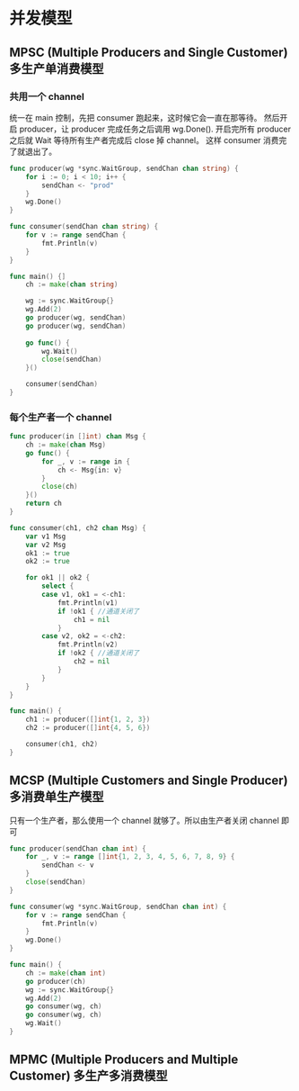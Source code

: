 # 并发模型

## MPSC (Multiple Producers and Single Customer) 多生产单消费模型

### 共用一个 channel
统一在 main 控制，先把 consumer 跑起来，这时候它会一直在那等待。
然后开启 producer，让 producer 完成任务之后调用 wg.Done().
开启完所有 producer 之后就 Wait 等待所有生产者完成后 close 掉 channel。
这样 consumer 消费完了就退出了。
```go
func producer(wg *sync.WaitGroup, sendChan chan string) {
    for i := 0; i < 10; i++ {
        sendChan <- "prod"
    }
    wg.Done()
}

func consumer(sendChan chan string) {
    for v := range sendChan {
        fmt.Println(v)
    }
}

func main() {]
    ch := make(chan string)

    wg := sync.WaitGroup{}
    wg.Add(2)
    go producer(wg, sendChan)
    go producer(wg, sendChan)
    
    go func() {
        wg.Wait()
        close(sendChan)
    }()

    consumer(sendChan)
}
```

### 每个生产者一个 channel
```go
func producer(in []int) chan Msg {
    ch := make(chan Msg)
    go func() {
        for _, v := range in {
            ch <- Msg{in: v}
        }
        close(ch)
    }()
    return ch
}

func consumer(ch1, ch2 chan Msg) {
    var v1 Msg
    var v2 Msg
    ok1 := true
    ok2 := true

    for ok1 || ok2 {
        select {
        case v1, ok1 = <-ch1:
            fmt.Println(v1)
            if !ok1 { //通道关闭了
                ch1 = nil
            }
        case v2, ok2 = <-ch2:
            fmt.Println(v2)
            if !ok2 { //通道关闭了
                ch2 = nil
            }
        }
    }
}

func main() {
    ch1 := producer([]int{1, 2, 3})
    ch2 := producer([]int{4, 5, 6})

    consumer(ch1, ch2)
}
```

## MCSP (Multiple Customers and Single Producer) 多消费单生产模型
只有一个生产者，那么使用一个 channel 就够了。所以由生产者关闭 channel 即可
```go
func producer(sendChan chan int) {
    for _, v := range []int{1, 2, 3, 4, 5, 6, 7, 8, 9} {
        sendChan <- v
    }
    close(sendChan)
}

func consumer(wg *sync.WaitGroup, sendChan chan int) {
    for v := range sendChan {
        fmt.Println(v)
    }
    wg.Done()
}

func main() {
    ch := make(chan int)
    go producer(ch)
    wg := sync.WaitGroup{}
    wg.Add(2)
    go consumer(wg, ch)
    go consumer(wg, ch)
    wg.Wait()
}
```

## MPMC (Multiple Producers and Multiple Customer) 多生产多消费模型
